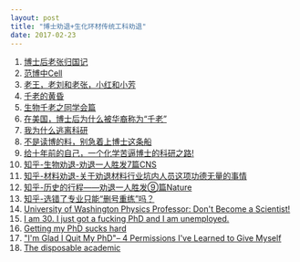 ```yaml
---
layout: post
title: "博士劝退+生化环材传统工科劝退" 
date: 2017-02-23
---
```


<ol>
    <li><a href="http://blog.sciencenet.cn/blog-450601-669425.html">博士后老张归国记</a></li>
    <li><a href="http://blog.sciencenet.cn/blog-250217-801152.html">范博中Cell</a></li>
    <li><a href="http://bbs.wenxuecity.com/joke/523855.html">老王，老刘和老张，小红和小芳</a></li>
    <li><a href="http://blog.sciencenet.cn/blog-250217-801146.html">千老的黄昏</a></li>
    <li><a href="https://www.douban.com/group/topic/55227892/">生物千老之同学会篇</a></li>
    <li><a href="http://muchong.com/html/201506/9058286.html">在美国，博士后为什么被华裔称为“千老”</a></li>
    <li><a href="http://blog.sciencenet.cn/blog-662228-633685.html">我为什么逃离科研</a></li>
    <li><a href="https://site.douban.com/106790/widget/notes/2002622/note/278461408/">不是读博的料，别急着上博士这条船</a></li>
    <li><a href="http://www.500d.me/article/4072.html"> 给十年前的自己，一个化学苦逼博士的科研之路!</a></li>
    <li><a href="https://www.zhihu.com/topic/20042479/hot">知乎-生物劝退-劝退一人胜发7篇CNS</a></li>
    <li><a href="https://www.zhihu.com/topic/20050267/hot">知乎-材料劝退-关于劝退材料行业坑内人员这项功德无量的事情</a></li>
    <li><a href="https://zhuanlan.zhihu.com/p/23135784">知乎-历史的行程——劝退一人胜发⑨篇Nature</a></li>
    <li><a href="https://www.zhihu.com/question/55725901/answer/148528132">知乎-选错了专业只能“删号重练”吗？</a></li>
    <li><a href="http://katz.fastmail.us/scientist.html">University of Washington Physics Professor: Don't Become a Scientist!</a></li>
    <li><a href="https://www.reddit.com/r/IAmA/comments/niid1/i_am_30_i_just_got_a_fucking_phd_and_i_am/">I am 30. I just got a fucking PhD and I am unemployed.</a></li>
    <li><a href="https://www.reddit.com/r/offmychest/comments/2q3kpj/getting_my_phd_sucks_hard/">Getting my PhD sucks hard</a></li>
    <li><a href="http://www.selloutyoursoul.com/2013/11/06/im-glad-i-quit-my-phd/"> "I'm Glad I Quit My PhD"– 4 Permissions I've Learned to Give Myself</a></li>
    <li><a href="http://www.economist.com/node/17723223/">The disposable academic</a></li>
</ol>

